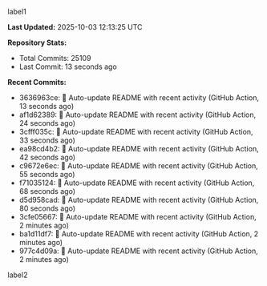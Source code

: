 
label1 
<!-- ACTIVITY_START -->
**Last Updated:** 2025-10-03 12:13:25 UTC

**Repository Stats:**
- Total Commits: 25109
- Last Commit: 13 seconds ago

**Recent Commits:**
- 3636963ce: 🤖 Auto-update README with recent activity (GitHub Action, 13 seconds ago)
- af1d62389: 🤖 Auto-update README with recent activity (GitHub Action, 24 seconds ago)
- 3cfff035c: 🤖 Auto-update README with recent activity (GitHub Action, 33 seconds ago)
- ea98cd4b2: 🤖 Auto-update README with recent activity (GitHub Action, 42 seconds ago)
- c9672e6ec: 🤖 Auto-update README with recent activity (GitHub Action, 55 seconds ago)
- f71035124: 🤖 Auto-update README with recent activity (GitHub Action, 68 seconds ago)
- d5d958cad: 🤖 Auto-update README with recent activity (GitHub Action, 80 seconds ago)
- 3cfe05667: 🤖 Auto-update README with recent activity (GitHub Action, 2 minutes ago)
- ba1d11df7: 🤖 Auto-update README with recent activity (GitHub Action, 2 minutes ago)
- 977c4d09a: 🤖 Auto-update README with recent activity (GitHub Action, 2 minutes ago)
<!-- ACTIVITY_END -->

label2
